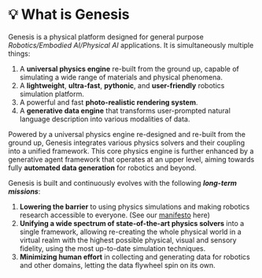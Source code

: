 # 💡 What is Genesis

Genesis is a physical platform designed for general purpose *Robotics/Embodied AI/Physical AI* applications. It is simultaneously multiple things:
1. A **universal physics engine** re-built from the ground up, capable of simulating a wide range of materials and physical phenomena.
2. A **lightweight**, **ultra-fast**, **pythonic**, and **user-friendly** robotics simulation platform.
3. A powerful and fast **photo-realistic rendering system**.
3. A **generative data engine** that transforms user-prompted natural language description into various modalities of data.


Powered by a universal physics engine re-designed and re-built from the ground up, Genesis integrates various physics solvers and their coupling into a unified framework. This core physics engine is further enhanced by a generative agent framework that operates at an upper level, aiming towards fully **automated data generation** for robotics and beyond.

Genesis is built and continuously evolves with the following ***long-term missions***:
1. **Lowering the barrier** to using physics simulations and making robotics research accessible to everyone. (See our [manifesto](our_manifesto.md) here)
2. **Unifying a wide spectrum of state-of-the-art physics solvers** into a single framework, allowing re-creating the whole physical world in a virtual realm with the highest possible physical, visual and sensory fidelity, using the most up-to-date simulation techniques.
3. **Minimizing human effort** in collecting and generating data for robotics and other domains, letting the data flywheel spin on its own.
